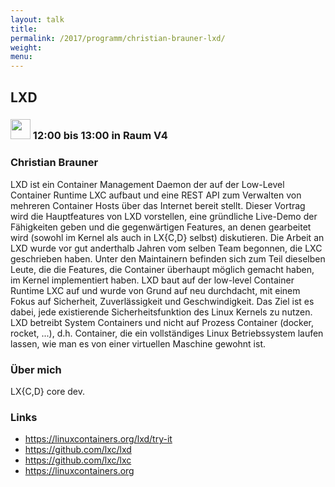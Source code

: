 ```yaml
---
layout: talk
title:
permalink: /2017/programm/christian-brauner-lxd/
weight:
menu:
---
```

## LXD

### <img height = "32" src="../../../images/talk.svg"> 12:00 bis 13:00 in Raum V4

### Christian Brauner

LXD ist ein Container Management Daemon der auf der Low-Level Container Runtime
LXC aufbaut und eine REST API zum Verwalten von mehreren Container Hosts über
das Internet bereit stellt. Dieser Vortrag wird die Hauptfeatures von LXD
vorstellen, eine gründliche Live-Demo der Fähigkeiten geben und die
gegenwärtigen Features, an denen gearbeitet wird (sowohl im Kernel als auch in
LX{C,D} selbst) diskutieren.
Die Arbeit an LXD wurde vor gut anderthalb Jahren vom selben Team begonnen, die
LXC geschrieben haben. Unter den Maintainern befinden sich zum Teil dieselben
Leute, die die Features, die Container überhaupt möglich gemacht haben, im
Kernel implementiert haben. LXD baut auf der low-level Container Runtime LXC
auf und wurde von Grund auf neu durchdacht, mit einem Fokus auf Sicherheit,
Zuverlässigkeit und Geschwindigkeit. Das Ziel ist es dabei, jede existierende
Sicherheitsfunktion des Linux Kernels zu nutzen.
LXD betreibt System Containers und nicht auf Prozess Container (docker, rocket,
...), d.h. Container, die ein vollständiges Linux Betriebssystem laufen lassen,
wie man es von einer virtuellen Maschine gewohnt ist.

### Über mich

LX{C,D} core dev.

### Links

- <a href="https://linuxcontainers.org/lxd/try-it" target="_blank">https://linuxcontainers.org/lxd/try-it</a>
- <a href="https://github.com/lxc/lxd" target="_blank">https://github.com/lxc/lxd</a>
- <a href="https://github.com/lxc/lxc" target="_blank">https://github.com/lxc/lxc</a>
- <a href="https://linuxcontainers.org" target="_blank">https://linuxcontainers.org</a>

